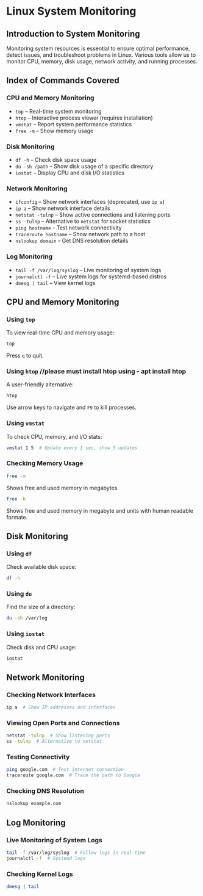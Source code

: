 # Linux System Monitoring

## Introduction to System Monitoring
Monitoring system resources is essential to ensure optimal performance, detect issues, and troubleshoot problems in Linux. Various tools allow us to monitor CPU, memory, disk usage, network activity, and running processes.

## Index of Commands Covered

### CPU and Memory Monitoring
- `top` – Real-time system monitoring
- `htop` – Interactive process viewer (requires installation)
- `vmstat` – Report system performance statistics
- `free -m` – Show memory usage

### Disk Monitoring
- `df -h` – Check disk space usage
- `du -sh /path` – Show disk usage of a specific directory
- `iostat` – Display CPU and disk I/O statistics

### Network Monitoring
- `ifconfig` – Show network interfaces (deprecated, use `ip a`)
- `ip a` – Show network interface details
- `netstat -tulnp` – Show active connections and listening ports
- `ss -tulnp` – Alternative to `netstat` for socket statistics
- `ping hostname` – Test network connectivity
- `traceroute hostname` – Show network path to a host
- `nslookup domain` – Get DNS resolution details

### Log Monitoring
- `tail -f /var/log/syslog` – Live monitoring of system logs
- `journalctl -f` – Live system logs for systemd-based distros
- `dmesg | tail` – View kernel logs

## CPU and Memory Monitoring
### Using `top`
To view real-time CPU and memory usage:
```bash
top
```
Press `q` to quit.

### Using `htop`  //please must install htop using - apt install htop
A user-friendly alternative:
```bash
htop
```
Use arrow keys to navigate and `F9` to kill processes.

### Using `vmstat`
To check CPU, memory, and I/O stats:
```bash
vmstat 1 5  # Update every 1 sec, show 5 updates
```

### Checking Memory Usage
```bash
free -m
```
Shows free and used memory in megabytes.

```bash
free -h 
```

Shows free and used memory in megabyte and units with human readable formate.

## Disk Monitoring
### Using `df`
Check available disk space:
```bash
df -h
```
### Using `du`
Find the size of a directory:
```bash
du -sh /var/log
```
### Using `iostat`
Check disk and CPU usage:
```bash
iostat
```

## Network Monitoring
### Checking Network Interfaces
```bash
ip a  # Show IP addresses and interfaces
```
### Viewing Open Ports and Connections
```bash
netstat -tulnp  # Show listening ports
ss -tulnp  # Alternative to netstat
```
### Testing Connectivity
```bash
ping google.com  # Test internet connection
traceroute google.com  # Trace the path to Google
```
### Checking DNS Resolution
```bash
nslookup example.com
```

## Log Monitoring
### Live Monitoring of System Logs
```bash
tail -f /var/log/syslog  # Follow logs in real-time
journalctl -f  # Systemd logs
```
### Checking Kernel Logs
```bash
dmesg | tail
```
